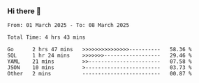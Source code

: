 ### Hi there 👋

<!--
**zhumeme/zhumeme** is a ✨ _special_ ✨ repository because its `README.md` (this file) appears on your GitHub profile.

Here are some ideas to get you started:

- 🔭 I’m currently working on ...
- 🌱 I’m currently learning ...
- 👯 I’m looking to collaborate on ...
- 🤔 I’m looking for help with ...
- 💬 Ask me about ...
- 📫 How to reach me: ...
- 😄 Pronouns: ...
- ⚡ Fun fact: ...
-->

<!--START_SECTION:waka-->

```all_time
From: 01 March 2025 - To: 08 March 2025

Total Time: 4 hrs 43 mins

Go      2 hrs 47 mins   >>>>>>>>>>>>>>>----------   58.36 %
SQL     1 hr 24 mins    >>>>>>>------------------   29.46 %
YAML    21 mins         >>-----------------------   07.58 %
JSON    10 mins         >------------------------   03.73 %
Other   2 mins          -------------------------   00.87 %
```

<!--END_SECTION:waka-->
